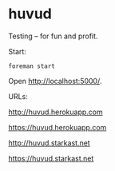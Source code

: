 # huvud

Testing – for fun and profit.

Start:

    foreman start

Open [http://localhost:5000/](http://localhost:5000/).

URLs:

http://huvud.herokuapp.com

https://huvud.herokuapp.com

http://huvud.starkast.net

https://huvud.starkast.net
